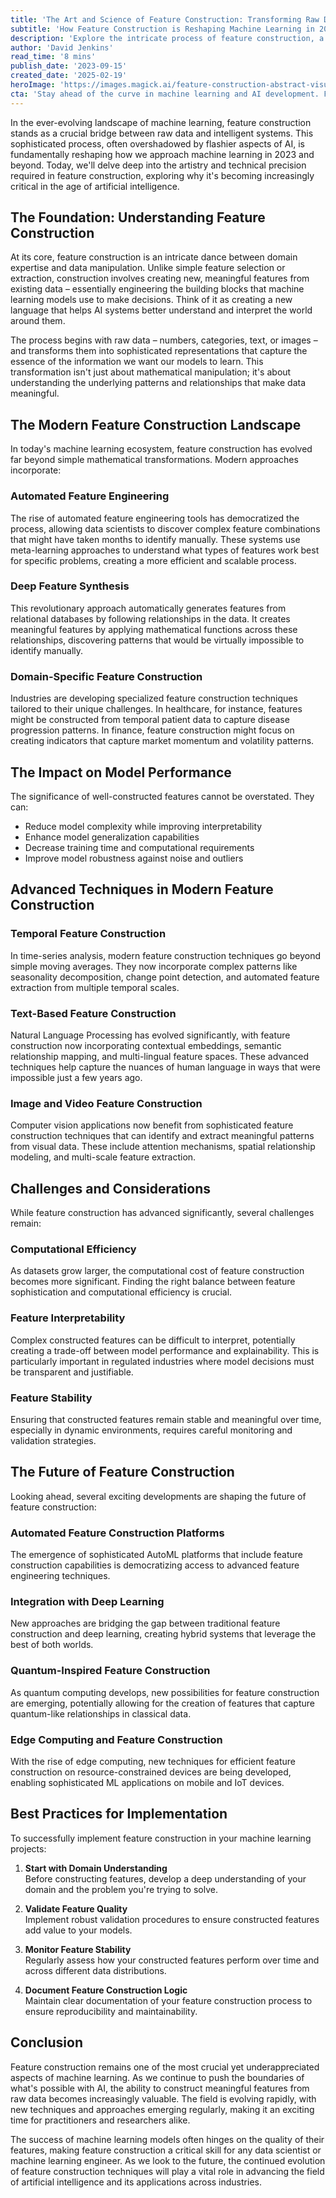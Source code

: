 ```yaml
---
title: 'The Art and Science of Feature Construction: Transforming Raw Data into Machine Learning Gold'
subtitle: 'How Feature Construction is Reshaping Machine Learning in 2023'
description: 'Explore the intricate process of feature construction, a crucial bridge between raw data and intelligent systems, and discover how it's reshaping machine learning in 2023. This article delves into modern approaches, challenges, and future developments, highlighting the significance of feature construction in advancing AI applications.'
author: 'David Jenkins'
read_time: '8 mins'
publish_date: '2023-09-15'
created_date: '2025-02-19'
heroImage: 'https://images.magick.ai/feature-construction-abstract-visualization.jpg'
cta: 'Stay ahead of the curve in machine learning and AI development. Follow us on LinkedIn for more in-depth technical insights and industry analysis.'
---
```


In the ever-evolving landscape of machine learning, feature construction stands as a crucial bridge between raw data and intelligent systems. This sophisticated process, often overshadowed by flashier aspects of AI, is fundamentally reshaping how we approach machine learning in 2023 and beyond. Today, we'll delve deep into the artistry and technical precision required in feature construction, exploring why it's becoming increasingly critical in the age of artificial intelligence.

## The Foundation: Understanding Feature Construction

At its core, feature construction is an intricate dance between domain expertise and data manipulation. Unlike simple feature selection or extraction, construction involves creating new, meaningful features from existing data – essentially engineering the building blocks that machine learning models use to make decisions. Think of it as creating a new language that helps AI systems better understand and interpret the world around them.

The process begins with raw data – numbers, categories, text, or images – and transforms them into sophisticated representations that capture the essence of the information we want our models to learn. This transformation isn't just about mathematical manipulation; it's about understanding the underlying patterns and relationships that make data meaningful.

## The Modern Feature Construction Landscape

In today's machine learning ecosystem, feature construction has evolved far beyond simple mathematical transformations. Modern approaches incorporate:

### Automated Feature Engineering
The rise of automated feature engineering tools has democratized the process, allowing data scientists to discover complex feature combinations that might have taken months to identify manually. These systems use meta-learning approaches to understand what types of features work best for specific problems, creating a more efficient and scalable process.

### Deep Feature Synthesis
This revolutionary approach automatically generates features from relational databases by following relationships in the data. It creates meaningful features by applying mathematical functions across these relationships, discovering patterns that would be virtually impossible to identify manually.

### Domain-Specific Feature Construction
Industries are developing specialized feature construction techniques tailored to their unique challenges. In healthcare, for instance, features might be constructed from temporal patient data to capture disease progression patterns. In finance, feature construction might focus on creating indicators that capture market momentum and volatility patterns.

## The Impact on Model Performance

The significance of well-constructed features cannot be overstated. They can:
- Reduce model complexity while improving interpretability
- Enhance model generalization capabilities
- Decrease training time and computational requirements
- Improve model robustness against noise and outliers

## Advanced Techniques in Modern Feature Construction

### Temporal Feature Construction
In time-series analysis, modern feature construction techniques go beyond simple moving averages. They now incorporate complex patterns like seasonality decomposition, change point detection, and automated feature extraction from multiple temporal scales.

### Text-Based Feature Construction
Natural Language Processing has evolved significantly, with feature construction now incorporating contextual embeddings, semantic relationship mapping, and multi-lingual feature spaces. These advanced techniques help capture the nuances of human language in ways that were impossible just a few years ago.

### Image and Video Feature Construction
Computer vision applications now benefit from sophisticated feature construction techniques that can identify and extract meaningful patterns from visual data. These include attention mechanisms, spatial relationship modeling, and multi-scale feature extraction.

## Challenges and Considerations

While feature construction has advanced significantly, several challenges remain:

### Computational Efficiency
As datasets grow larger, the computational cost of feature construction becomes more significant. Finding the right balance between feature sophistication and computational efficiency is crucial.

### Feature Interpretability
Complex constructed features can be difficult to interpret, potentially creating a trade-off between model performance and explainability. This is particularly important in regulated industries where model decisions must be transparent and justifiable.

### Feature Stability
Ensuring that constructed features remain stable and meaningful over time, especially in dynamic environments, requires careful monitoring and validation strategies.

## The Future of Feature Construction

Looking ahead, several exciting developments are shaping the future of feature construction:

### Automated Feature Construction Platforms
The emergence of sophisticated AutoML platforms that include feature construction capabilities is democratizing access to advanced feature engineering techniques.

### Integration with Deep Learning
New approaches are bridging the gap between traditional feature construction and deep learning, creating hybrid systems that leverage the best of both worlds.

### Quantum-Inspired Feature Construction
As quantum computing develops, new possibilities for feature construction are emerging, potentially allowing for the creation of features that capture quantum-like relationships in classical data.

### Edge Computing and Feature Construction
With the rise of edge computing, new techniques for efficient feature construction on resource-constrained devices are being developed, enabling sophisticated ML applications on mobile and IoT devices.

## Best Practices for Implementation

To successfully implement feature construction in your machine learning projects:

1. **Start with Domain Understanding**  
   Before constructing features, develop a deep understanding of your domain and the problem you're trying to solve.

2. **Validate Feature Quality**  
   Implement robust validation procedures to ensure constructed features add value to your models.

3. **Monitor Feature Stability**  
   Regularly assess how your constructed features perform over time and across different data distributions.

4. **Document Feature Construction Logic**  
   Maintain clear documentation of your feature construction process to ensure reproducibility and maintainability.

## Conclusion

Feature construction remains one of the most crucial yet underappreciated aspects of machine learning. As we continue to push the boundaries of what's possible with AI, the ability to construct meaningful features from raw data becomes increasingly valuable. The field is evolving rapidly, with new techniques and approaches emerging regularly, making it an exciting time for practitioners and researchers alike.

The success of machine learning models often hinges on the quality of their features, making feature construction a critical skill for any data scientist or machine learning engineer. As we look to the future, the continued evolution of feature construction techniques will play a vital role in advancing the field of artificial intelligence and its applications across industries.